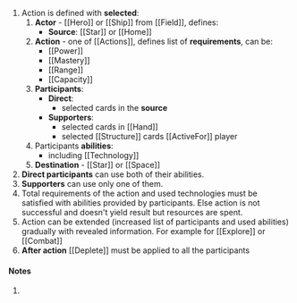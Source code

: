 1. Action is defined with **selected**:
	1. **Actor** - [[Hero]] or [[Ship]] from [[Field]], defines:
		- **Source**: [[Star]] or [[Home]]
	2. **Action** - one of [[Actions]], defines list of **requirements**, can be:
		- [[Power]]
		- [[Mastery]]
		- [[Range]]
		- [[Capacity]]
	3. **Participants**:
		- **Direct**:
			- selected cards in the **source**
		- **Supporters**:
			- selected cards in [[Hand]]
			- selected [[Structure]] cards [[ActiveFor]] player
	4. Participants **abilities**:
		- including [[Technology]]
	5. **Destination** - [[Star]] or [[Space]]
2. **Direct participants** can use both of their abilities.
3. **Supporters** can use only one of them.
4. Total requirements of the action and used technologies must be satisfied with abilities provided by participants. Else action is not successful and doesn't yield result but resources are spent.
5. Action can be extended (increased list of participants and used abilities) gradually with revealed information. For example for [[Explore]] or [[Combat]]
6. **After action** [[Deplete]] must be applied to all the participants
#### Notes
1.